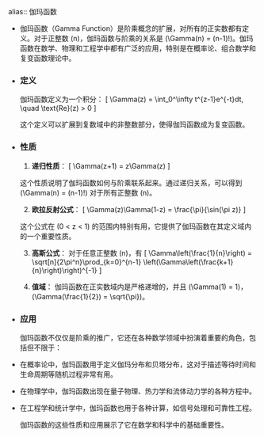 alias:: 伽玛函数

- 伽玛函数（Gamma Function）是阶乘概念的扩展，对所有的正实数都有定义。对于正整数 \(n\)，伽玛函数与阶乘的关系是 \(\Gamma(n) = (n-1)!\)。伽玛函数在数学、物理和工程学中都有广泛的应用，特别是在概率论、组合数学和复变函数理论中。
- ### 定义
  
  伽玛函数定义为一个积分：
  \[ \Gamma(z) = \int_0^\infty t^{z-1}e^{-t}dt, \quad \text{Re}(z) > 0 \]
  
  这个定义可以扩展到复数域中的非整数部分，使得伽玛函数成为复变函数。
- ### 性质
  
  1. **递归性质**：
   \[ \Gamma(z+1) = z\Gamma(z) \]
  
   这个性质说明了伽玛函数如何与阶乘联系起来。通过递归关系，可以得到 \(\Gamma(n) = (n-1)!\) 对于所有正整数 \(n\)。
  
  2. **欧拉反射公式**：
   \[ \Gamma(z)\Gamma(1-z) = \frac{\pi}{\sin(\pi z)} \]
  
   这个公式在 \(0 < z < 1\) 的范围内特别有用，它提供了伽玛函数在其定义域内的一个重要性质。
  
  3. **高斯公式**：
   对于任意正整数 \(n\)，有
   \[ \Gamma\left(\frac{1}{n}\right) = \sqrt[n]{2\pi^n}\prod_{k=0}^{n-1} \left(\Gamma\left(\frac{k+1}{n}\right)\right)^{-1} \]
  
  4. **值域**：
   伽玛函数在正实数域内是严格递增的，并且 \(\Gamma(1) = 1\)，\(\Gamma(\frac{1}{2}) = \sqrt{\pi}\)。
- ### 应用
  
  伽玛函数不仅仅是阶乘的推广，它还在各种数学领域中扮演着重要的角色，包括但不限于：
- 在概率论中，伽玛函数用于定义伽玛分布和贝塔分布，这对于描述等待时间和生命周期等随机过程非常有用。
- 在物理学中，伽玛函数出现在量子物理、热力学和流体动力学的各种方程中。
- 在工程学和统计学中，伽玛函数也用于各种计算，如信号处理和可靠性工程。
  
  伽玛函数的这些性质和应用展示了它在数学和科学中的基础重要性。